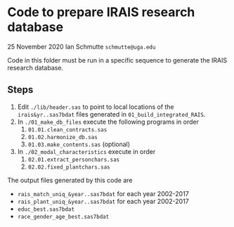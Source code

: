 # Code to prepare IRAIS research database

25 November 2020
Ian Schmutte
`schmutte@uga.edu`

Code in this folder must be run in a specific sequence to generate the IRAIS research database.

## Steps

1. Edit `./lib/header.sas` to point to local locations of the `irais&yr..sas7bdat` files generated in `01_build_integrated_RAIS`.
2. In `./01_make_db_files` execute the following programs in order
    1. `01.01.clean_contracts.sas`
    2. `01.02.harmonize_db.sas`
    3. `01.03.make_contents.sas` (optional)
3. In `./02_modal_characteristics` execute in order
    1. `02.01.extract_personchars.sas`
    2. `02.02.fixed_plantchars.sas`

The output files generated by this code are

* `rais_match_uniq_&year..sas7bdat` for each year 2002-2017
* `rais_plant_uniq_&year..sas7bdat` for each year 2002-2017
* `educ_best.sas7bdat`
* `race_gender_age_best.sas7bdat`
